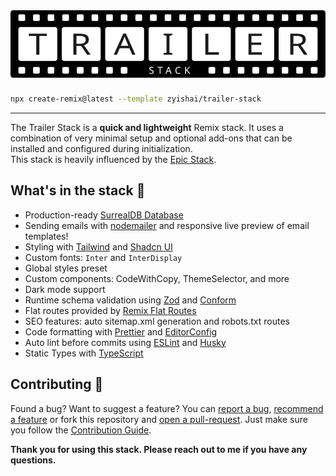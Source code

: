 <img src="./public/assets/logo-wide.svg" alt="Trailer logo" style="display: block; margin-inline: auto; margin-bottom: 25px" />

```sh
npx create-remix@latest --template zyishai/trailer-stack
```

---

The Trailer Stack is a **quick and lightweight** Remix stack.
It uses a combination of very minimal setup and optional add-ons that can be installed and configured during initialization.  
This stack is heavily influenced by the [Epic Stack](https://github.com/epicweb-dev/epic-stack).

## What's in the stack 🚀

<!--
- [Fly app deployment](https://fly.io) with [Docker](https://www.docker.com/)
- Production-ready [SQLite Database](https://sqlite.org)
- Healthcheck endpoint for [Fly backups region fallbacks](https://fly.io/docs/reference/configuration/#services-http_checks)
- [GitHub Actions](https://github.com/features/actions) for deploy on merge to production and staging environments
- Email/Password Authentication with [cookie-based sessions](https://remix.run/utils/sessions#md-createcookiesessionstorage)
- Database ORM with [Prisma](https://prisma.io)
- End-to-end testing with [Cypress](https://cypress.io)
- Local third party request mocking with [MSW](https://mswjs.io)
- Unit testing with [Vitest](https://vitest.dev) and [Testing Library](https://testing-library.com)
-->
- Production-ready [SurrealDB Database](https://surrealdb.com)
- Sending emails with [nodemailer](https://nodemailer.com) and responsive live preview of email templates!
- Styling with [Tailwind](https://tailwindcss.com/) and [Shadcn UI](https://ui.shadcn.com)
- Custom fonts: `Inter` and `InterDisplay`
- Global styles preset
- Custom components: CodeWithCopy, ThemeSelector, and more
- Dark mode support
- Runtime schema validation using [Zod](https://zod.dev) and [Conform](https://conform.guide)
- Flat routes provided by [Remix Flat Routes](https://github.com/kiliman/remix-flat-routes)
- SEO features: auto sitemap.xml generation and robots.txt routes
- Code formatting with [Prettier](https://prettier.io) and [EditorConfig](https://editorconfig.org)
- Auto lint before commits using [ESLint](https://eslint.org) and [Husky](https://www.npmjs.com/package/husky)
- Static Types with [TypeScript](https://typescriptlang.org)

<!-- ## Planned Features 🛠️
- todo -->

## Contributing 🤝
Found a bug? Want to suggest a feature? You can [report a bug](), [recommend a feature]() or fork this repository and [open a pull-request](). Just make sure you follow the [Contribution Guide]().

**Thank you for using this stack. Please reach out to me if you have any questions.**
